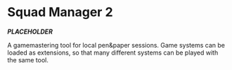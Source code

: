 # Squad Manager 2

***PLACEHOLDER***

A gamemastering tool for local pen&amp;paper sessions. Game systems can be loaded as extensions, so that many different systems can be played with the same tool.
